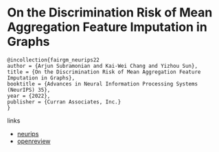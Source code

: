 # On the Discrimination Risk of Mean Aggregation Feature Imputation in Graphs

```
@incollection{fairgm_neurips22
author = {Arjun Subramonian and Kai-Wei Chang and Yizhou Sun},
title = {On the Discrimination Risk of Mean Aggregation Feature Imputation in Graphs},
booktitle = {Advances in Neural Information Processing Systems (NeurIPS) 35},
year = {2022},
publisher = {Curran Associates, Inc.}
}
```

links
- [neurips](https://nips.cc/Conferences/2022/Schedule?showEvent=53849)
- [openreview](https://openreview.net/forum?id=maSvlkPHc-k)
